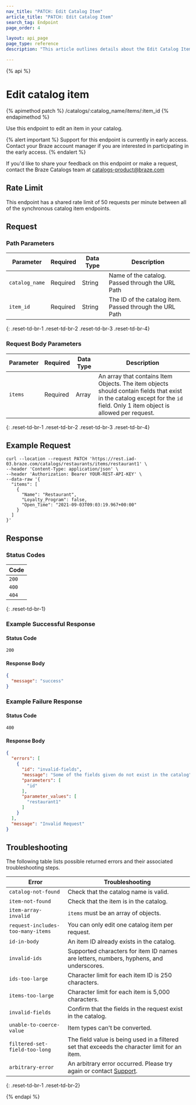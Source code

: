 ```yaml
---
nav_title: "PATCH: Edit Catalog Item"
article_title: "PATCH: Edit Catalog Item"
search_tag: Endpoint
page_order: 4

layout: api_page
page_type: reference
description: "This article outlines details about the Edit Catalog Item Braze endpoint."

---
```

{% api %}
# Edit catalog item
{% apimethod patch %}
/catalogs/:catalog_name/items/:item_id
{% endapimethod %}

Use this endpoint to edit an item in your catalog. 

{% alert important %}
Support for this endpoint is currently in early access. Contact your Braze account manager if you are interested in participating in the early access.
{% endalert %}

If you'd like to share your feedback on this endpoint or make a request, contact the Braze Catalogs team at [catalogs-product@braze.com](mailto:catalogs-product@braze.com)

## Rate Limit

This endpoint has a shared rate limit of 50 requests per minute between all of the synchronous catalog item endpoints.

## Request
### Path Parameters

| Parameter      | Required | Data Type | Description                                             |
|----------------|----------|-----------|---------------------------------------------------------|
| `catalog_name` | Required | String    | Name of the catalog. Passed through the URL Path        |
| `item_id`      | Required | String    | The ID of the catalog item. Passed through the URL Path |
{: .reset-td-br-1 .reset-td-br-2 .reset-td-br-3 .reset-td-br-4}

### Request Body Parameters

| Parameter | Required | Data Type | Description                                                                                                                                                                 |
|-----------|----------|-----------|-----------------------------------------------------------------------------------------------------------------------------------------------------------------------------|
| `items`   | Required | Array     | An array that contains Item Objects. The item objects should contain fields that exist in the catalog except for the `id` field. Only 1 item object is allowed per request. |
{: .reset-td-br-1 .reset-td-br-2 .reset-td-br-3 .reset-td-br-4}

## Example Request

```
curl --location --request PATCH 'https://rest.iad-03.braze.com/catalogs/restaurants/items/restaurant1' \
--header 'Content-Type: application/json' \
--header 'Authorization: Bearer YOUR-REST-API-KEY' \
--data-raw '{
  "items": [
    {
      "Name": "Restaurant",
      "Loyalty_Program": false,
      "Open_Time": "2021-09-03T09:03:19.967+00:00"
    }
  ]
}'
```

## Response
### Status Codes

| Code  |
|-------|
| `200` |
| `400` |
| `404` | 
{: .reset-td-br-1}

### Example Successful Response
#### Status Code
`200`
#### Response Body

```json
{
  "message": "success"
}
```

### Example Failure Response
#### Status Code
`400`
#### Response Body

```json
{
  "errors": [
    {
      "id": "invalid-fields",
      "message": "Some of the fields given do not exist in the catalog",
      "parameters": [
        "id"
      ],
      "parameter_values": [
        "restaurant1"
      ]
    }
  ],
  "message": "Invalid Request"
}
```

## Troubleshooting

The following table lists possible returned errors and their associated troubleshooting steps.

| Error                             | Troubleshooting                                                                                        |
|-----------------------------------|--------------------------------------------------------------------------------------------------------|
| `catalog-not-found`               | Check that the catalog name is valid.                                                                  |
| `item-not-found`                  | Check that the item is in the catalog.                                                                 |
| `item-array-invalid`              | `items` must be an array of objects.                                                                   |
| `request-includes-too-many-items` | You can only edit one catalog item per request.                                                        |
| `id-in-body`                      | An item ID already exists in the catalog.                                                              |
| `invalid-ids`                     | Supported characters for item ID names are letters, numbers, hyphens, and underscores.                 |
| `ids-too-large`                   | Character limit for each item ID is 250 characters.                                                    |
| `items-too-large`                 | Character limit for each item is 5,000 characters.                                                     |
| `invalid-fields`                  | Confirm that the fields in the request exist in the catalog.                                           |
| `unable-to-coerce-value`          | Item types can't be converted.                                                                         |
| `filtered-set-field-too-long`     | The field value is being used in a filtered set that exceeds the character limit for an item.          |
| `arbitrary-error`                 | An arbitrary error occurred. Please try again or contact [Support]({{site.baseurl}}/support_contact/). |
{: .reset-td-br-1 .reset-td-br-2}

{% endapi %}
